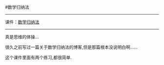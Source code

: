 #数学归纳法

***
课件：[数学归纳法](http://ruanxingzhi.coding.me/File/%E8%AF%BE%E4%BB%B6/%E6%95%B0%E5%AD%A6%E5%BD%92%E7%BA%B3%E6%B3%95.pdf)
***

真是思维的体操...

很久之前写过一篇关于数学归纳法的博客,但是那篇根本没说明白啊......

这个课件里面有两个练习,都很简单.



